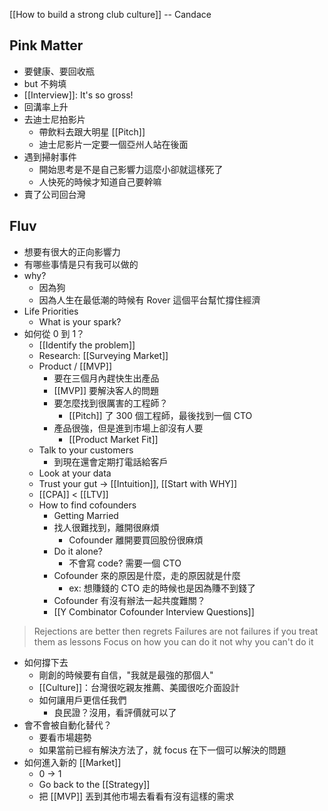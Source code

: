 [[How to build a strong club culture]] -- Candace

## Pink Matter
- 要健康、要回收瓶
- but 不夠填
- [[Interview]]: It's so gross!
- 回溝率上升
- 去迪士尼拍影片
	- 帶飲料去跟大明星 [[Pitch]] 
	- 迪士尼影片一定要一個亞州人站在後面
- 遇到掃射事件
	- 開始思考是不是自己影響力這麼小卻就這樣死了
	- 人快死的時候才知道自己要幹嘛
- 賣了公司回台灣

## Fluv
- 想要有很大的正向影響力
- 有哪些事情是只有我可以做的
- why?
	- 因為狗
	- 因為人生在最低潮的時候有 Rover 這個平台幫忙撐住經濟
- Life Priorities
	- What is your spark?
- 如何從 0 到 1？
	- [[Identify the problem]]
	- Research: [[Surveying Market]]
	- Product / [[MVP]]
		- 要在三個月內趕快生出產品
		- [[MVP]] 要解決客人的問題
		- 要怎麼找到很厲害的工程師？
			- [[Pitch]] 了 300 個工程師，最後找到一個 CTO
		- 產品很強，但是進到市場上卻沒有人要
			- [[Product Market Fit]]
	- Talk to your customers
		- 到現在還會定期打電話給客戶
	- Look at your data
	- Trust your gut -> [[Intuition]], [[Start with WHY]]
	- [[CPA]] < [[LTV]]
	- How to find cofounders
		- Getting Married
		- 找人很難找到，離開很麻煩
			- Cofounder 離開要買回股份很麻煩
		- Do it alone?
			- 不會寫 code? 需要一個 CTO
		- Cofounder 來的原因是什麼，走的原因就是什麼
			- ex: 想賺錢的 CTO 走的時候也是因為賺不到錢了
		- Cofounder 有沒有辦法一起共度難關？
		- [[Y Combinator Cofounder Interview Questions]]

> Rejections are better then regrets
> Failures are not failures if you treat them as lessons
> Focus on how you can do it not why you can't do it

- 如何撐下去
	- 剛創的時候要有自信，"我就是最強的那個人"
	- [[Culture]]：台灣很吃親友推薦、美國很吃介面設計
	- 如何讓用戶更信任我們
		- 良民證？沒用，看評價就可以了
- 會不會被自動化替代？
	- 要看市場趨勢
	- 如果當前已經有解決方法了，就 focus 在下一個可以解決的問題
- 如何進入新的 [[Market]]
	- 0 -> 1 
	- Go back to the [[Strategy]]
	- 把 [[MVP]] 丟到其他市場去看看有沒有這樣的需求